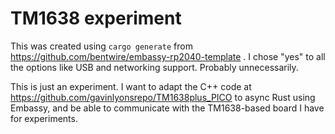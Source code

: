 # TM1638 experiment

This was created using `cargo generate` from https://github.com/bentwire/embassy-rp2040-template .  I chose "yes" to all
the options like USB and networking support.  Probably unnecessarily.

This is just an experiment.  I want to adapt the C++ code at https://github.com/gavinlyonsrepo/TM1638plus_PICO to async
Rust using Embassy, and be able to communicate with the TM1638-based board I have for experiments.

